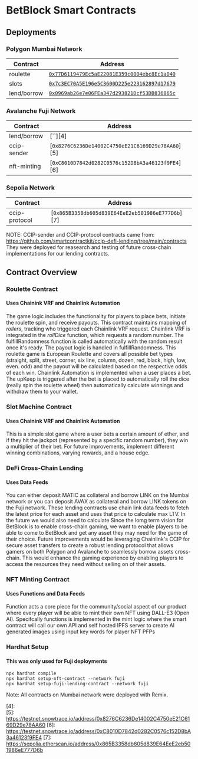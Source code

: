 # BetBlock Smart Contracts

## Deployments

### Polygon Mumbai Network

| Contract               | Address                                           |
| ---------------------- | --------------------------------------------------|
| roulette               | [`0x77D6119479Ec5aE22081E359c0004ebc8Ec1a040`][1] |
| slots                  | [`0x7c3EC70A5E196e5C3600D225e223162897d17679`][2] |
| lend/borrow            | [`0x0969ab26e7e06FEa347d293821Dcf53DB836865c`][3] |

### Avalanche Fuji Network

| Contract               | Address                                            |
| ---------------------- | ---------------------------------------------------|
| lend/borrow            | [``][4] |
| ccip-sender            | [`0x8276C6236De14002C4750eE21C6169D29e78AA60`][5] |
| nft-minting            | [`0xC8010D7842d0282C0576c152D8bA3a46123f9FE4`][6] |

### Sepolia Network

| Contract               | Address                                            |
| ---------------------- | ---------------------------------------------------|
| ccip-protocol           | [`0x865B3358db605d839E64EeE2eb501986eE777D6b`][7] |

NOTE: CCIP-sender and CCIP-protocol contracts came from: https://github.com/smartcontractkit/ccip-defi-lending/tree/main/contracts
They were deployed for reasearch and testing of future cross-chain implementations for our lending contracts. 

## Contract Overview 
### Roulette Contract 
#### Uses Chainink VRF and Chainlink Automation
The game logic includes the functionality for players to place bets, initiate the roulette spin, and receive payouts. This contract maintains mapping of *rollers*, tracking who triggered each Chainlink VRF request. 
Chainlink VRF is integrated in the *rollDice* function, which requests a random number. The fulfillRandomness function is called automatically with the random result once it's ready.
The payout logic is handled in fulfillRandomness. This roulette game is European Roulette and covers all possible bet types (straight, split, street, corner, six line, column, dozen, red, black, high, low, even. odd) and the payout will be calculated based on the respective odds of each win. 
Chainlink Automation is implemented when a user places a bet. The upKeep is triggered after the bet is placed to automatically roll the dice (really spin the roulette wheel) then automatically calculate winnings and withdraw them to your wallet. 

### Slot Machine Contract
#### Uses Chainink VRF and Chainlink Automation
This is a simple slot game where a user bets a certain amount of ether, and if they hit the jackpot (represented by a specific random number), they win a multiplier of their bet. For future improvements, implement different winning combinations, varying rewards, and a house edge.

### DeFi Cross-Chain Lending 
#### Uses Data Feeds
You can either deposit MATIC as collateral and borrow LINK on the Mumbai network or you can deposit AVAX as collateral and borrow LINK tokens on the Fuji network. These lending contracts use chain link data feeds to fetch the latest price for each asset and uses that price to calculate max LTV. In the future we would also need to calculate 
Since the lomg term vision for BetBlock is to enable cross-chain gaming, we want to enable players to be able to come to BetBlock and get any asset they may need for the game of their choice. 
Future improvements would be leveraging Chainlink's CCIP for secure asset transfers to create a robust lending protocol that allows gamers on both Polygon and Avalanche to seamlessly borrow assets cross-chain. This would enhance the gaming experience by enabling players to access the resources they need without selling on of their assets.

### NFT Minting Contract 
#### Uses Functions and Data Feeds
Function acts a core piece for the community/social aspect of our product where every player will be able to mint their own NFT using DALL-E3 (Open AI). Specifcally functions is implemented in the mint logic where the smart contract will call our own API and self hosted IPFS server to create AI generated images using input key words for player NFT PFPs 

### Hardhat Setup 
#### This was only used for Fuji deployments

```shell
npx hardhat compile
npx hardhat setup-nft-contract --network fuji
npx hardhat setup-fuji-lending-contract --network fuji
```
Note: All contracts on Mumbai network were deployed with Remix. 


[1]: https://mumbai.polygonscan.com/address/0x77D6119479Ec5aE22081E359c0004ebc8Ec1a040
[2]: https://mumbai.polygonscan.com/address/0x7c3EC70A5E196e5C3600D225e223162897d17679
[3]: https://mumbai.polygonscan.com/address/0x0969ab26e7e06FEa347d293821Dcf53DB836865c
[4]:  
[5]: https://testnet.snowtrace.io/address/0x8276C6236De14002C4750eE21C6169D29e78AA60
[6]: https://testnet.snowtrace.io/address/0xC8010D7842d0282C0576c152D8bA3a46123f9FE4
[7]: https://sepolia.etherscan.io/address/0x865B3358db605d839E64EeE2eb501986eE777D6b